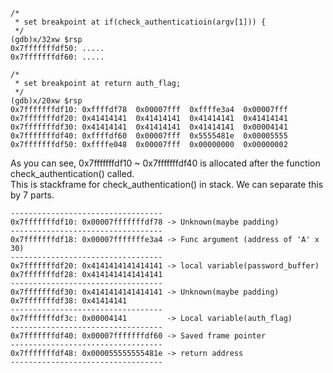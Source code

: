 ```
/*
 * set breakpoint at if(check_authenticatioin(argv[1])) {
 */
(gdb)x/32xw $rsp
0x7fffffffdf50: .....
0x7fffffffdf60: .....
```

```
/*
 * set breakpoint at return auth_flag;
 */
(gdb)x/20xw $rsp
0x7fffffffdf10: 0xffffdf78  0x00007fff  0xffffe3a4  0x00007fff
0x7fffffffdf20: 0x41414141  0x41414141  0x41414141  0x41414141
0x7fffffffdf30: 0x41414141  0x41414141  0x41414141  0x00004141
0x7fffffffdf40: 0xffffdf60  0x00007fff  0x5555481e  0x00005555
0x7fffffffdf50: 0xffffe048  0x00007fff  0x00000000  0x00000002
```
As you can see, 0x7fffffffdf10 ~ 0x7fffffffdf40 is allocated after the function check_authentication() called.   
This is stackframe for check_authentication() in stack. We can separate this by 7 parts.

```
----------------------------------
0x7fffffffdf10: 0x00007fffffffdf78 -> Unknown(maybe padding)
----------------------------------
0x7fffffffdf18: 0x00007fffffffe3a4 -> Func argument (address of 'A' x 30)
----------------------------------
0x7fffffffdf20: 0x4141414141414141 -> local variable(password_buffer)
0x7fffffffdf28: 0x4141414141414141
----------------------------------
0x7fffffffdf30: 0x4141414141414141 -> Unknown(maybe padding)
0x7fffffffdf38: 0x41414141
----------------------------------
0x7fffffffdf3c: 0x00004141         -> Local variable(auth_flag)
----------------------------------
0x7fffffffdf40: 0x00007fffffffdf60 -> Saved frame pointer
----------------------------------
0x7fffffffdf48: 0x000055555555481e -> return address
----------------------------------
```

